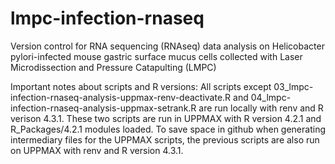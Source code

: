 # lmpc-infection-rnaseq
Version control for RNA sequencing (RNAseq) data analysis on Helicobacter pylori-infected mouse gastric surface mucus cells collected with Laser Microdissection and Pressure Catapulting (LMPC)

Important notes about scripts and R versions: All scripts except 03_lmpc-infection-rnaseq-analysis-uppmax-renv-deactivate.R and 04_lmpc-infection-rnaseq-analysis-uppmax-setrank.R are run locally with renv and R verison 4.3.1. These two scripts are run in UPPMAX with R version 4.2.1 and R_Packages/4.2.1 modules loaded. To save space in github when generating intermediary files for the UPPMAX scripts, the previous scripts are also run on UPPMAX with renv and R version 4.3.1.
